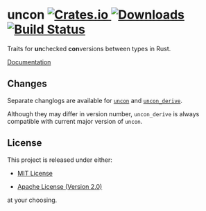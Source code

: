 # uncon [![Crates.io][crate-badge] ![Downloads][crate-dl]][crate] [![Build Status][travis-badge]][travis]

Traits for **un**checked **con**versions between types in Rust.

[Documentation][crate-doc]

## Changes

Separate changlogs are available for
[`uncon`](https://github.com/nvzqz/uncon-rs/blob/master/CHANGELOG.md) and
[`uncon_derive`](https://github.com/nvzqz/uncon-rs/blob/master/derive/CHANGELOG.md).

Although they may differ in version number, `uncon_derive` is always compatible
with current major version of `uncon`.

## License

This project is released under either:

- [MIT License][license-mit]

- [Apache License (Version 2.0)][license-apache]

at your choosing.

[crate]:       https://crates.io/crates/uncon
[crate-dl]:    https://img.shields.io/crates/d/uncon.svg
[crate-doc]:   https://docs.rs/uncon/
[crate-badge]: https://img.shields.io/crates/v/uncon.svg

[travis]:       https://travis-ci.org/nvzqz/uncon-rs
[travis-badge]: https://travis-ci.org/nvzqz/uncon-rs.svg?branch=master

[license-mit]:    https://github.com/nvzqz/uncon-rs/blob/master/LICENSE-MIT
[license-apache]: https://github.com/nvzqz/uncon-rs/blob/master/LICENSE-APACHE

